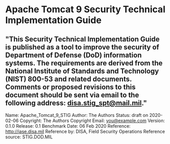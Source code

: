 # Apache Tomcat 9 Security Technical Implementation Guide
"This Security Technical Implementation Guide is published as a tool to improve the security of Department of Defense (DoD) information systems. The requirements are derived from the National Institute of Standards and Technology (NIST) 800-53 and related documents. Comments or proposed revisions to this document should be sent via email to the following address: disa.stig_spt@mail.mil."
---
Name: Apache_Tomcat_9_STIG
Author: The Authors
Status: draft on 2020-02-06
Copyright: The Authors
Copyright Email: you@example.com
Version: 0.1.0
Release: 0.1 Benchmark Date: 06 Feb 2020
Reference: http://iase.disa.mil
Reference by: DISA, Field Security Operations
Reference source: STIG.DOD.MIL